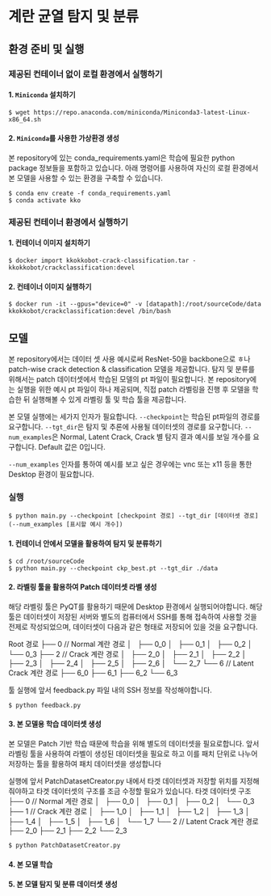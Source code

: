 # 계란 균열 탐지 및 분류

## 환경 준비 및 실행

### 제공된 컨테이너 없이 로컬 환경에서 실행하기

#### 1. `Miniconda` 설치하기

```shell
$ wget https://repo.anaconda.com/miniconda/Miniconda3-latest-Linux-x86_64.sh
```

#### 2. `Miniconda`를 사용한 가상환경 생성
본 repository에 있는 conda_requirements.yaml은 학습에 필요한 python package 정보들을 포함하고 있습니다. 아래 명령어를 사용하여 자신의 로컬 환경에서 본 모델을 사용할 수 있는 환경을 구축할 수 있습니다.

```shell
$ conda env create -f conda_requirements.yaml
$ conda activate kko
```

### 제공된 컨테이너 환경에서 실행하기

#### 1. 컨테이너 이미지 설치하기
```shell
$ docker import kkokkobot-crack-classification.tar - kkokkobot/crackclassification:devel
```

#### 2. 컨테이너 이미지 실행하기
```shell
$ docker run -it --gpus="device=0" -v [datapath]:/root/sourceCode/data kkokkobot/crackclassification:devel /bin/bash
```

## 모델
본 repository에서는 데이터 셋 사용 예시로써 ResNet-50을 backbone으로 ㅎ나 patch-wise crack detection & classification 모델을 제공합니다. 탐지 및 분류를 위해서는 patch 데이터셋에서 학습된 모델의 pt 파일이 필요합니다. 본 repository에는 실행을 위한 예시 pt 파일이 하나 제공되며, 직접 patch 라벨링을 진행 후 모델을 학습한 뒤 실행해볼 수 있게 라벨링 툴 및 학습 툴을 제공합니다.

본 모델 실행에는 세가지 인자가 필요합니다.
`--checkpoint`는 학습된 pt파일의 경로를 요구합니다.
`--tgt_dir`은 탐지 및 추론에 사용될 데이터셋의 경로를 요구합니다.
`--num_examples`은 Normal, Latent Crack, Crack 별 탐지 결과 예시를 보일 개수를 요구합니다. Default 값은 0입니다.

`--num_examples` 인자를 통하여 예시를 보고 싶은 경우에는 vnc 또는 x11 등을 통한 Desktop 환경이 필요합니다.

### 실행
```shell
$ python main.py --checkpoint [checkpoint 경로] --tgt_dir [데이터셋 경로] (--num_examples [표시할 예시 개수])
```

#### 1. 컨테이너 안에서 모델을 활용하여 탐지 및 분류하기
```shell
$ cd /root/sourceCode
$ python main.py --checkpoint ckp_best.pt --tgt_dir ./data
```

#### 2. 라벨링 툴을 활용하여 Patch 데이터셋 라벨 생성
해당 라벨링 툴은 PyQT를 활용하기 때문에 Desktop 환경에서 실행되어야합니다.
해당 툴은 데이터셋이 저장된 서버와 별도의 컴퓨터에서 SSH를 통해 접속하여 사용할 것을 전제로 작성되었으며, 데이터셋이 다음과 같은 형태로 저장되어 있을 것을 요구합니다.

Root 경로
├── 0 // Normal 계란 경로
│   ├── 0_0
│   ├── 0_1
│   ├── 0_2
│   └── 0_3
├── 2 // Crack 계란 경로
│   ├── 2_0
│   ├── 2_1
│   ├── 2_2
│   ├── 2_3
│   ├── 2_4
│   ├── 2_5
│   ├── 2_6
│   └── 2_7
└── 6 // Latent Crack 계란 경로
    ├── 6_0
    ├── 6_1
    ├── 6_2
    └── 6_3

툴 실행에 앞서 feedback.py 파일 내의 SSH 정보를 작성해야합니다.

```shell
$ python feedback.py
```

#### 3. 본 모델용 학습 데이터셋 생성
본 모델은 Patch 기반 학습 때문에 학습을 위해 별도의 데이터셋을 필요로합니다.
앞서 라벨링 툴을 사용하여 라벨이 생성된 데이터셋을 필요로 하고 이를 패치 단위로 나누어 저장하는 툴을 활용하여 패치 데이터셋을 생성합니다

실행에 앞서 PatchDatasetCreator.py 내에서 타겟 데이터셋과 저장할 위치를 지정해줘야하고 타겟 데이터셋의 구조를 조금 수정할 필요가 있습니다.
타겟 데이터셋 구조
├── 0 // Normal 계란 경로
│   ├── 0_0
│   ├── 0_1
│   ├── 0_2
│   └── 0_3
├── 1 // Crack 계란 경로
│   ├── 1_0
│   ├── 1_1
│   ├── 1_2
│   ├── 1_3
│   ├── 1_4
│   ├── 1_5
│   ├── 1_6
│   └── 1_7
└── 2 // Latent Crack 계란 경로
    ├── 2_0
    ├── 2_1
    ├── 2_2
    └── 2_3

```shell
$ python PatchDatasetCreator.py
```

#### 4. 본 모델 학습

#### 5. 본 모델 탐지 및 분류 데이터셋 생성
